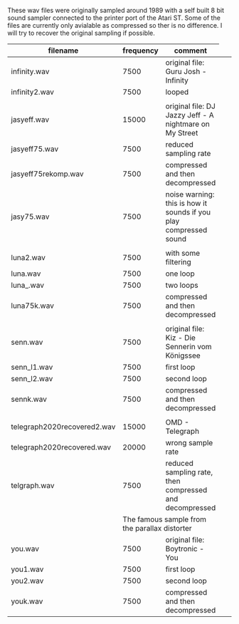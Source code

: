 These wav files were originally sampled around 1989
with a self built 8 bit sound sampler connected to
the printer port of the Atari ST. Some of the files
are currently only avialable as compressed so ther
is no difference. I will try to recover the original
sampling if possible.

| filename | frequency | comment |
|----------|-----------|---------|
|infinity.wav | 7500   | original file: Guru Josh - Infinity |  
|infinity2.wav | 7500 | looped |
| |
|jasyeff.wav | 15000 | original file: DJ Jazzy Jeff - A nightmare on My Street
|jasyeff75.wav | 7500 | reduced sampling rate
|jasyeff75rekomp.wav | 7500 | compressed and then decompressed
|jasy75.wav | 7500 | noise warning: this is how it sounds if you play compressed sound
| |
|luna2.wav | 7500 | with some filtering
|luna.wav | 7500 | one loop
|luna_.wav | 7500 | two loops
|luna75k.wav | 7500 | compressed and then decompressed
| |
|senn.wav | 7500 | original file: Kiz - Die Sennerin vom Königssee
|senn_l1.wav | 7500 | first loop
|senn_l2.wav | 7500 | second loop
|sennk.wav | 7500 | compressed and then decompressed
| |
|telegraph2020recovered2.wav | 15000 | OMD - Telegraph
|telegraph2020recovered.wav | 20000 | wrong sample rate
|telgraph.wav | 7500 | reduced sampling rate, then compressed and decompressed
|<td colspan=2>The famous sample from the parallax distorter 
|you.wav | 7500 | original file: Boytronic - You
|you1.wav | 7500 | first loop
|you2.wav | 7500 | second loop
|youk.wav | 7500 | compressed and then decompressed

